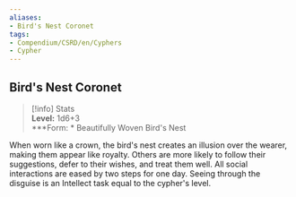 ```yaml
---
aliases:
- Bird's Nest Coronet
tags:
- Compendium/CSRD/en/Cyphers
- Cypher
---
```


  
## Bird's Nest Coronet  
>[!info] Stats  
> **Level:** 1d6+3  
> ***Form: * Beautifully Woven Bird's Nest
  
When worn like a crown, the bird's nest creates an illusion over the wearer, making them appear like royalty. Others are more likely to follow their suggestions, defer to their wishes, and treat them well. All social interactions are eased by two steps for one day. Seeing through the disguise is an Intellect task equal to the cypher's level.